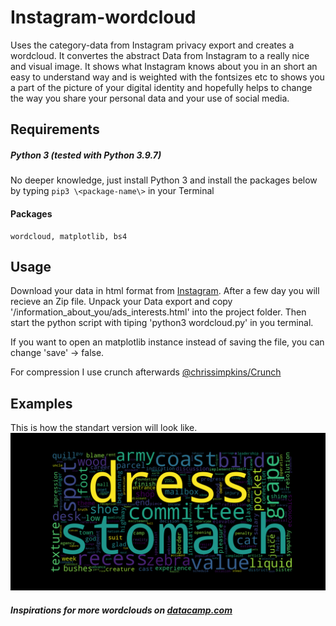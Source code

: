 # Instagram-wordcloud
  Uses the category-data from Instagram privacy export and creates a wordcloud. It convertes the abstract Data from Instagram to a really nice and visual image. It shows what Instagram knows about you in an short an easy to understand way and is weighted with the fontsizes etc to shows you a part of the picture of your digital identity and hopefully helps to change the way you share your personal data and your use of social media.


## Requirements
 ##### Python 3 (tested with Python 3.9.7)
 No deeper knowledge, just install Python 3 and install the packages below by typing `pip3 \<package-name\>` in your Terminal
 
  #### Packages
    wordcloud, matplotlib, bs4

## Usage
  Download your data in html format from [Instagram](https://www.instagram.com/download/request/).
  After a few day you will recieve an Zip file.
  Unpack your Data export and copy '/information_about_you/ads_interests.html' into the project folder.
  Then start the python script with tiping 'python3 wordcloud.py' in you terminal.

  If you want to open an matplotlib instance instead of saving the file, you can change 'save' -> false.

  For compression I use crunch afterwards [@chrissimpkins/Crunch](https://github.com/chrissimpkins/Crunch)
  
## Examples

This is how the standart version will look like.<br>
![example wordcloud](./interests_wordcloud.png)

##### Inspirations for more wordclouds on [datacamp.com](https://www.datacamp.com/community/tutorials/wordcloud-python)
